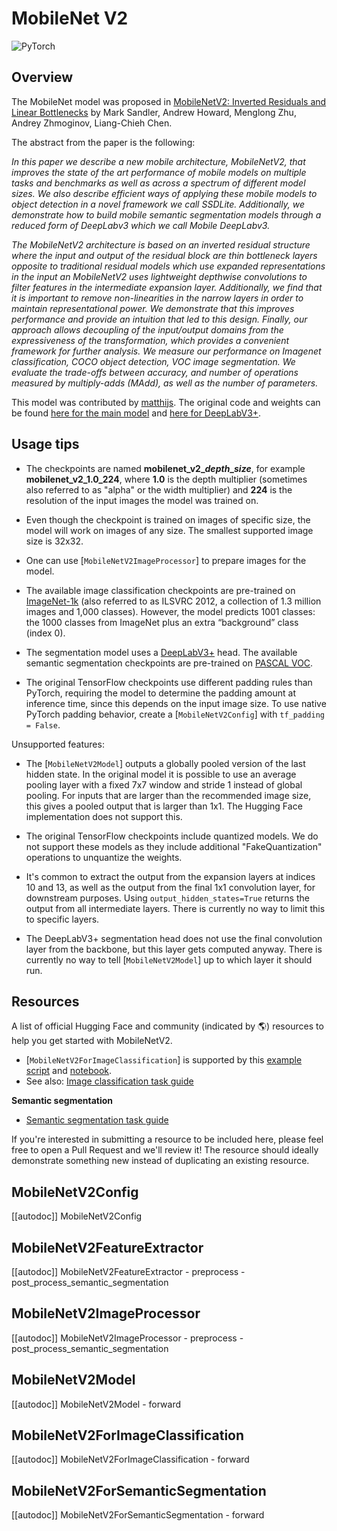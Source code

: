 <!--Copyright 2022 The HuggingFace Team. All rights reserved.

Licensed under the Apache License, Version 2.0 (the "License"); you may not use this file except in compliance with
the License. You may obtain a copy of the License at

http://www.apache.org/licenses/LICENSE-2.0

Unless required by applicable law or agreed to in writing, software distributed under the License is distributed on
an "AS IS" BASIS, WITHOUT WARRANTIES OR CONDITIONS OF ANY KIND, either express or implied. See the License for the
specific language governing permissions and limitations under the License.

⚠️ Note that this file is in Markdown but contain specific syntax for our doc-builder (similar to MDX) that may not be
rendered properly in your Markdown viewer.

-->

# MobileNet V2

<div class="flex flex-wrap space-x-1">
<img alt="PyTorch" src="https://img.shields.io/badge/PyTorch-DE3412?style=flat&logo=pytorch&logoColor=white">
</div>

## Overview

The MobileNet model was proposed in [MobileNetV2: Inverted Residuals and Linear Bottlenecks](https://arxiv.org/abs/1801.04381) by Mark Sandler, Andrew Howard, Menglong Zhu, Andrey Zhmoginov, Liang-Chieh Chen.

The abstract from the paper is the following:

*In this paper we describe a new mobile architecture, MobileNetV2, that improves the state of the art performance of mobile models on multiple tasks and benchmarks as well as across a spectrum of different model sizes. We also describe efficient ways of applying these mobile models to object detection in a novel framework we call SSDLite. Additionally, we demonstrate how to build mobile semantic segmentation models through a reduced form of DeepLabv3 which we call Mobile DeepLabv3.*

*The MobileNetV2 architecture is based on an inverted residual structure where the input and output of the residual block are thin bottleneck layers opposite to traditional residual models which use expanded representations in the input an MobileNetV2 uses lightweight depthwise convolutions to filter features in the intermediate expansion layer. Additionally, we find that it is important to remove non-linearities in the narrow layers in order to maintain representational power. We demonstrate that this improves performance and provide an intuition that led to this design. Finally, our approach allows decoupling of the input/output domains from the expressiveness of the transformation, which provides a convenient framework for further analysis. We measure our performance on Imagenet classification, COCO object detection, VOC image segmentation. We evaluate the trade-offs between accuracy, and number of operations measured by multiply-adds (MAdd), as well as the number of parameters.*

This model was contributed by [matthijs](https://huggingface.co/Matthijs). The original code and weights can be found [here for the main model](https://github.com/tensorflow/models/tree/master/research/slim/nets/mobilenet) and [here for DeepLabV3+](https://github.com/tensorflow/models/tree/master/research/deeplab).

## Usage tips

- The checkpoints are named **mobilenet\_v2\_*depth*\_*size***, for example **mobilenet\_v2\_1.0\_224**, where **1.0** is the depth multiplier (sometimes also referred to as "alpha" or the width multiplier) and **224** is the resolution of the input images the model was trained on.

- Even though the checkpoint is trained on images of specific size, the model will work on images of any size. The smallest supported image size is 32x32.

- One can use [`MobileNetV2ImageProcessor`] to prepare images for the model.

- The available image classification checkpoints are pre-trained on [ImageNet-1k](https://huggingface.co/datasets/imagenet-1k) (also referred to as ILSVRC 2012, a collection of 1.3 million images and 1,000 classes). However, the model predicts 1001 classes: the 1000 classes from ImageNet plus an extra “background” class (index 0).

- The segmentation model uses a [DeepLabV3+](https://arxiv.org/abs/1802.02611) head. The available semantic segmentation checkpoints are pre-trained on [PASCAL VOC](http://host.robots.ox.ac.uk/pascal/VOC/).

- The original TensorFlow checkpoints use different padding rules than PyTorch, requiring the model to determine the padding amount at inference time, since this depends on the input image size. To use native PyTorch padding behavior, create a [`MobileNetV2Config`] with `tf_padding = False`.

Unsupported features:

- The [`MobileNetV2Model`] outputs a globally pooled version of the last hidden state. In the original model it is possible to use an average pooling layer with a fixed 7x7 window and stride 1 instead of global pooling. For inputs that are larger than the recommended image size, this gives a pooled output that is larger than 1x1. The Hugging Face implementation does not support this.

- The original TensorFlow checkpoints include quantized models. We do not support these models as they include additional "FakeQuantization" operations to unquantize the weights.

- It's common to extract the output from the expansion layers at indices 10 and 13, as well as the output from the final 1x1 convolution layer, for downstream purposes. Using `output_hidden_states=True` returns the output from all intermediate layers. There is currently no way to limit this to specific layers.

- The DeepLabV3+ segmentation head does not use the final convolution layer from the backbone, but this layer gets computed anyway. There is currently no way to tell [`MobileNetV2Model`] up to which layer it should run.

## Resources

A list of official Hugging Face and community (indicated by 🌎) resources to help you get started with MobileNetV2.

<PipelineTag pipeline="image-classification"/>

- [`MobileNetV2ForImageClassification`] is supported by this [example script](https://github.com/huggingface/transformers/tree/main/examples/pytorch/image-classification) and [notebook](https://colab.research.google.com/github/huggingface/notebooks/blob/main/examples/image_classification.ipynb).
- See also: [Image classification task guide](../tasks/image_classification)

**Semantic segmentation**
- [Semantic segmentation task guide](../tasks/semantic_segmentation)

If you're interested in submitting a resource to be included here, please feel free to open a Pull Request and we'll review it! The resource should ideally demonstrate something new instead of duplicating an existing resource.

## MobileNetV2Config

[[autodoc]] MobileNetV2Config

## MobileNetV2FeatureExtractor

[[autodoc]] MobileNetV2FeatureExtractor
    - preprocess
    - post_process_semantic_segmentation

## MobileNetV2ImageProcessor

[[autodoc]] MobileNetV2ImageProcessor
    - preprocess
    - post_process_semantic_segmentation

## MobileNetV2Model

[[autodoc]] MobileNetV2Model
    - forward

## MobileNetV2ForImageClassification

[[autodoc]] MobileNetV2ForImageClassification
    - forward

## MobileNetV2ForSemanticSegmentation

[[autodoc]] MobileNetV2ForSemanticSegmentation
    - forward
